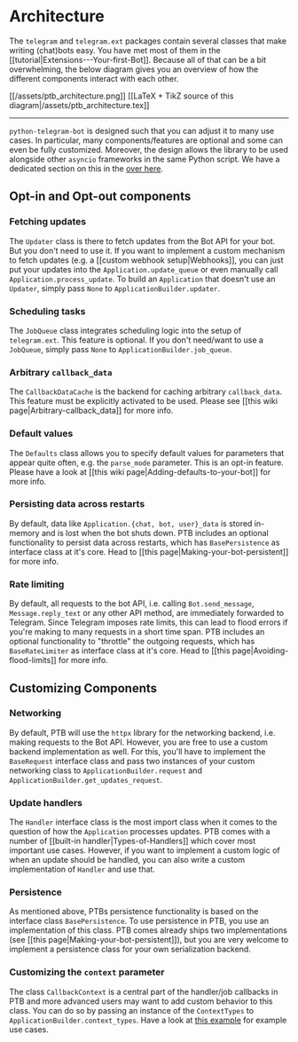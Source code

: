 # Architecture

The `telegram` and `telegram.ext` packages contain several classes that make writing (chat)bots easy.
You have met most of them in the [[tutorial|Extensions---Your-first-Bot]].
Because all of that can be a bit overwhelming, the below diagram gives you an overview of how the different components interact with each other.

[[/assets/ptb_architecture.png]]
[[LaTeX + TikZ source of this diagram|/assets/ptb_architecture.tex]]

---

`python-telegram-bot` is designed such that you can adjust it to many use cases.
In particular, many components/features are optional and some can even be fully customized.
Moreover, the design allows the library to be used alongside other `asyncio` frameworks in the same Python script. We have a dedicated section on this in the [over here](../Frequently-requested-design-patterns#running-ptb-alongside-other-asyncio-frameworks).

## Opt-in and Opt-out components

### Fetching updates

The `Updater` class is there to fetch updates from the Bot API for your bot.
But you don't need to use it.
If you want to implement a custom mechanism to fetch updates (e.g. a [[custom webhook setup|Webhooks]], you can just put your updates into the `Application.update_queue` or even manually call `Application.process_update`.
To build an `Application` that doesn't use an `Updater`, simply pass `None` to `ApplicationBuilder.updater`.

### Scheduling tasks

The `JobQueue` class integrates scheduling logic into the setup of `telegram.ext`.
This feature is optional.
If you don't need/want to use a `JobQueue`, simply pass `None` to `ApplicationBuilder.job_queue`.

### Arbitrary `callback_data`

The `CallbackDataCache` is the backend for caching arbitrary `callback_data`.
This feature must be explicitly activated to be used.
Please see [[this wiki page|Arbitrary-callback_data]] for more info.

### Default values

The `Defaults` class allows you to specify default values for parameters that appear quite often, e.g. the `parse_mode` parameter.
This is an opt-in feature.
Please have a look at [[this wiki page|Adding-defaults-to-your-bot]] for more info.

### Persisting data across restarts

By default, data like `Application.{chat, bot, user}_data` is stored in-memory and is lost when the bot shuts down.
PTB includes an optional functionality to persist data across restarts, which has `BasePersistence` as interface class at it's core.
Head to [[this page|Making-your-bot-persistent]] for more info.


### Rate limiting

By default, all requests to the bot API, i.e. calling `Bot.send_message`, `Message.reply_text` or any other API method, are immediately forwarded to Telegram.
Since Telegram imposes rate limits, this can lead to flood errors if you're making to many requests in a short time span.
PTB includes an optional functionality to "throttle" the outgoing requests, which has `BaseRateLimiter` as interface class at it's core.
Head to [[this page|Avoiding-flood-limits]] for more info.

## Customizing Components

### Networking

By default, PTB will use the `httpx` library for the networking backend, i.e. making requests to the Bot API.
However, you are free to use a custom backend implementation as well.
For this, you'll have to implement the `BaseRequest` interface class and pass two instances of your custom networking class to
`ApplicationBuilder.request` and `ApplicationBuilder.get_updates_request`.

### Update handlers

The `Handler` interface class is the most import class when it comes to the question of how the `Application` processes updates.
PTB comes with a number of [[built-in handler|Types-of-Handlers]] which cover most important use cases.
However, if you want to implement a custom logic of when an update should be handled, you can also write a custom implementation of `Handler` and use that.

### Persistence

As mentioned above, PTBs persistence functionality is based on the interface class `BasePersistence`.
To use persistence in PTB, you use an implementation of this class.
PTB comes already ships two implementations (see [[this page|Making-your-bot-persistent]]), but you are very welcome to implement a persistence class for your own serialization backend.

### Customizing the `context` parameter

The class `CallbackContext` is a central part of the handler/job callbacks in PTB and more advanced users may want to add custom behavior to this class.
You can do so by passing an instance of the `ContextTypes` to `ApplicationBuilder.context_types`.
Have a look at [this example](https://docs.python-telegram-bot.org/examples.html#examples-contexttypesbot) for example use cases.